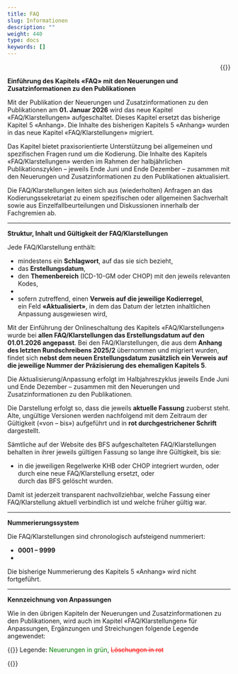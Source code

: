 ```yaml
---
title: FAQ
slug: Informationen
description: ""
weight: 440
type: docs
keywords: []
---
```



<p style="text-align: right;">{{<printButton>}}

**Einführung des Kapitels «FAQ» mit den Neuerungen und Zusatzinformationen zu den Publikationen**
   
Mit der Publikation der Neuerungen und Zusatzinformationen zu den Publikationen am **01. Januar 2026** wird das neue Kapitel «FAQ/Klarstellungen» aufgeschaltet.
Dieses Kapitel ersetzt das bisherige Kapitel 5 «Anhang».
Die Inhalte des bisherigen Kapitels 5 «Anhang» wurden in das neue Kapitel «FAQ/Klarstellungen» migriert.
  
Das Kapitel bietet praxisorientierte Unterstützung bei allgemeinen und spezifischen Fragen rund um die Kodierung.
Die Inhalte des Kapitels «FAQ/Klarstellungen» werden im Rahmen der halbjährlichen Publikationszyklen – jeweils Ende Juni und Ende Dezember – zusammen mit den Neuerungen und Zusatzinformationen zu den Publikationen aktualisiert.
  
Die FAQ/Klarstellungen leiten sich aus (wiederholten) Anfragen an das Kodierungssekretariat zu einem spezifischen oder allgemeinen Sachverhalt sowie aus Einzelfallbeurteilungen und Diskussionen innerhalb der Fachgremien ab.
  
  ________________________________________
**Struktur, Inhalt und Gültigkeit der FAQ/Klarstellungen**
  
Jede FAQ/Klarstellung enthält:
<ul>
  <li>
  mindestens ein <strong>Schlagwort</strong>, auf das sie sich bezieht,
  </li>
  <li>
  das <strong>Erstellungsdatum</strong>,
  </li>
   <li>
  den <strong>Themenbereich</strong> (ICD-10-GM oder CHOP) mit den jeweils relevanten Kodes,
  <li>
  <li>
  sofern zutreffend, einen <strong>Verweis auf die jeweilige Kodierregel</strong>,
  </li>
  </li>
  ein Feld <strong>«Aktualisiert»</strong>, in dem das Datum der letzten inhaltlichen Anpassung ausgewiesen wird,
  </li>
</ul>
  
Mit der Einführung der Onlineschaltung des Kapitels «FAQ/Klarstellungen» wurde bei **allen FAQ/Klarstellungen das Erstellungsdatum auf den 01.01.2026 angepasst**.
Bei den FAQ/Klarstellungen, die aus dem **Anhang des letzten Rundschreibens 2025/2** übernommen und migriert wurden, findet sich **nebst dem neuen Erstellungsdatum zusätzlich ein Verweis auf die jeweilige Nummer der Präzisierung des ehemaligen Kapitels 5**.
  
Die Aktualisierung/Anpassung erfolgt im Halbjahreszyklus jeweils Ende Juni und Ende Dezember – zusammen mit den Neuerungen und Zusatzinformationen zu den Publikationen.
  
Die Darstellung erfolgt so, dass die jeweils **aktuelle Fassung** zuoberst steht.
Alte, ungültige Versionen werden nachfolgend mit dem Zeitraum der Gültigkeit («von – bis») aufgeführt und in **rot durchgestrichener Schrift** dargestellt.
  
Sämtliche auf der Website des BFS aufgeschalteten FAQ/Klarstellungen behalten in ihrer jeweils gültigen Fassung so lange ihre Gültigkeit, bis sie:
  
<ul>
  <li>
  in die jeweiligen Regelwerke KHB oder CHOP integriert wurden, oder
  <br>
  durch eine neue FAQ/Klarstellung ersetzt, oder
  <br>
	durch das BFS gelöscht wurden.
   </li>
</ul>

Damit ist jederzeit transparent nachvollziehbar, welche Fassung einer FAQ/Klarstellung aktuell verbindlich ist und welche früher gültig war.
  
________________________________________
  
**Nummerierungssystem**

  Die FAQ/Klarstellungen sind chronologisch aufsteigend nummeriert:

<ul>
  <li>
  <strong>0001 – 9999</strong>
  <li>
</ul>  
Die bisherige Nummerierung des Kapitels 5 «Anhang» wird nicht fortgeführt.
  
________________________________________
  
**Kennzeichnung von Anpassungen**
  
Wie in den übrigen Kapiteln der Neuerungen und Zusatzinformationen zu den Publikationen, wird auch im Kapitel «FAQ/Klarstellungen» für Anpassungen, Ergänzungen und Streichungen folgende Legende angewendet:
  

  {{<markdown>}}
Legende: <font color="green">Neuerungen in grün</font>, <font color="red">~~Löschungen in rot~~</font>
  
{{</markdown>}}






